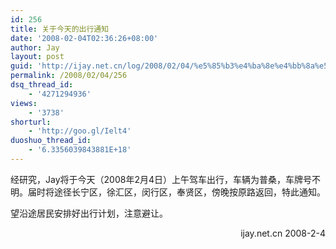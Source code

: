 ```yaml
---
id: 256
title: 关于今天的出行通知
date: '2008-02-04T02:36:26+08:00'
author: Jay
layout: post
guid: 'http://ijay.net.cn/log/2008/02/04/%e5%85%b3%e4%ba%8e%e4%bb%8a%e5%a4%a9%e7%9a%84%e5%87%ba%e8%a1%8c%e9%80%9a%e7%9f%a5/'
permalink: /2008/02/04/256
dsq_thread_id:
    - '4271294936'
views:
    - '3738'
shorturl:
    - 'http://goo.gl/Ielt4'
duoshuo_thread_id:
    - '6.3356039843881E+18'
---
```


经研究，Jay将于今天（2008年2月4日）上午驾车出行，车辆为普桑，车牌号不明。届时将途径长宁区，徐汇区，闵行区，奉贤区，傍晚按原路返回，特此通知。

望沿途居民安排好出行计划，注意避让。

<p align="right">ijay.net.cn
2008-2-4</p>